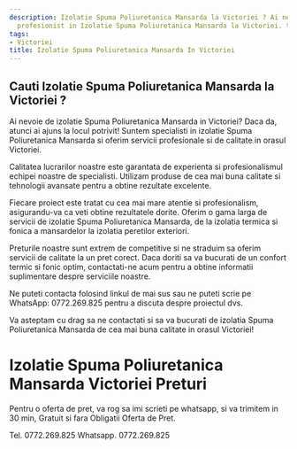 ```yaml
---
description: Izolatie Spuma Poliuretanica Mansarda la Victoriei ? Ai nevoie de un
  profesionist in Izolatie Spuma Poliuretanica Mansarda la Victoriei. tel. 0772.269.825
tags:
- Victoriei
title: Izolatie Spuma Poliuretanica Mansarda In Victoriei
---
```



## Cauti Izolatie Spuma Poliuretanica Mansarda la Victoriei ?

Ai nevoie de izolatie Spuma Poliuretanica Mansarda in Victoriei? Daca da, atunci ai ajuns la locul potrivit! Suntem specialisti in izolatie Spuma Poliuretanica Mansarda si oferim servicii profesionale si de calitate in orasul Victoriei.

Calitatea lucrarilor noastre este garantata de experienta si profesionalismul echipei noastre de specialisti. Utilizam produse de cea mai buna calitate si tehnologii avansate pentru a obtine rezultate excelente.

Fiecare proiect este tratat cu cea mai mare atentie si profesionalism, asigurandu-va ca veti obtine rezultatele dorite. Oferim o gama larga de servicii de izolatie Spuma Poliuretanica Mansarda, de la izolatia termica si fonica a mansardelor la izolatia peretilor exteriori.

Preturile noastre sunt extrem de competitive si ne straduim sa oferim servicii de calitate la un pret corect. Daca doriti sa va bucurati de un confort termic si fonic optim, contactati-ne acum pentru a obtine informatii suplimentare despre serviciile noastre.

Ne puteti contacta folosind linkul de mai sus sau ne puteti scrie pe WhatsApp: 0772.269.825 pentru a discuta despre proiectul dvs. 

Va asteptam cu drag sa ne contactati si sa va bucurati de izolatia Spuma Poliuretanica Mansarda de cea mai buna calitate in orasul Victoriei!

# Izolatie Spuma Poliuretanica Mansarda Victoriei Preturi
Pentru o oferta de pret, va rog sa imi scrieti pe whatsapp, si va trimitem in 30 min, Gratuit si fara Obligatii Oferta de Pret.

Tel. 0772.269.825
Whatsapp. 0772.269.825